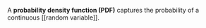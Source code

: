 A **probability density function (PDF)** captures the probability of a continuous [[random variable]].